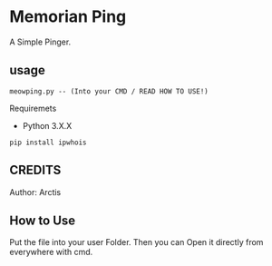 # Memorian Ping

A Simple Pinger.

## usage
```
meowping.py -- (Into your CMD / READ HOW TO USE!)
```

Requiremets
- Python 3.X.X
```
pip install ipwhois
```

## CREDITS ##
Author: Arctis

## How to Use ##
Put the file into your user Folder.
Then you can Open it directly from everywhere with cmd.

